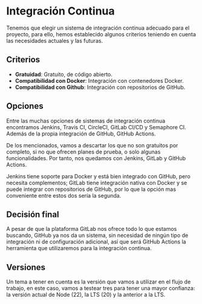 # Integración Continua
Tenemos que elegir un sistema de integración continua adecuado
para el proyecto, para ello, hemos establecido algunos criterios
teniendo en cuenta las necesidades actuales y las futuras.

## Criterios
- **Gratuidad**: Gratuito, de código abierto.
- **Compatibilidad con Docker**: Integración con contenedores Docker.
- **Compatibilidad con Github**: Integración con repositorios de GitHub.

## Opciones
Entre las muchas opciones de sistemas de integración continua encontramos Jenkins,
Travis CI, CircleCI, GitLab CI/CD y Semaphore CI. Además de la propia integración
de GitHub, GitHub Actions.

De los mencionados, vamos a descartar los que no son gratuitos por completo, si
no que ofrecen planes de prueba, o solo algunas funcionalidades. Por tanto, nos
quedamos con Jenkins, GitLab y GitHub Actions.

Jenkins tiene soporte para Docker y está bien integrado con GitHub, pero necesita
complementos; GitLab tiene integración nativa con Docker y se puede integrar con
repositorios de GitHub, por lo que la opción mas conveniente entre estos dos
sería la segunda.

## Decisión final
A pesar de que la plataforma GitLab nos ofrece todo lo que estamos buscando, 
GitHub ya nos da un sistema, sin necesidad de ningún tipo de integración ni
de configuración adicional, así que será GitHub Actions la herramienta que
utilizaremos para la integración continua.

## Versiones
Un tema a tener en cuenta es la versión que vamos a utilizar en el flujo de
trabajo, en este caso, vamos a testear tres para tener una mayor confianza: la
versión actual de Node (22), la LTS (20) y la anterior a la LTS.